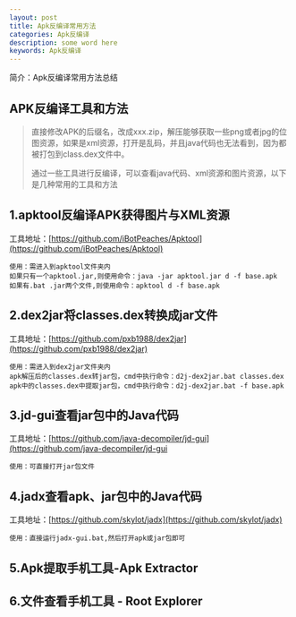 ```yaml
---
layout: post
title: Apk反编译常用方法
categories: Apk反编译
description: some word here
keywords: Apk反编译
---
```


简介：Apk反编译常用方法总结

## APK反编译工具和方法

> 直接修改APK的后缀名，改成xxx.zip，解压能够获取一些png或者jpg的位图资源，如果是xml资源，打开是乱码，并且java代码也无法看到，因为都被打包到class.dex文件中。
>
> 通过一些工具进行反编译，可以查看java代码、xml资源和图片资源，以下是几种常用的工具和方法
>

## 1.apktool反编译APK获得图片与XML资源

工具地址：[https://github.com/iBotPeaches/Apktool](https://github.com/iBotPeaches/Apktool)

```
使用：需进入到apktool文件夹内
如果只有一个apktool.jar,则使用命令：java -jar apktool.jar d -f base.apk
如果有.bat .jar两个文件,则使用命令：apktool d -f base.apk
```

## 2.dex2jar将classes.dex转换成jar文件

工具地址：[https://github.com/pxb1988/dex2jar](https://github.com/pxb1988/dex2jar)

```
使用：需进入到dex2jar文件夹内
apk解压后的classes.dex转jar包，cmd中执行命令：d2j-dex2jar.bat classes.dex
apk中的classes.dex中提取jar包，cmd中执行命令：d2j-dex2jar.bat -f base.apk
```

## 3.jd-gui查看jar包中的Java代码

工具地址：[https://github.com/java-decompiler/jd-gui](https://github.com/java-decompiler/jd-gui

```
使用：可直接打开jar包文件
```

## 4.jadx查看apk、jar包中的Java代码

工具地址：[https://github.com/skylot/jadx](https://github.com/skylot/jadx)

```
使用：直接运行jadx-gui.bat,然后打开apk或jar包即可
```

## 5.Apk提取手机工具-Apk Extractor

## 6.文件查看手机工具 - Root Explorer